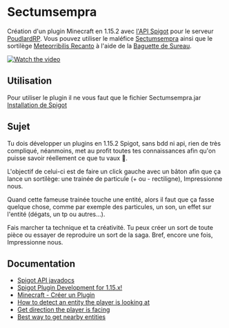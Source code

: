 # Sectumsempra
Création d'un plugin Minecraft en 1.15.2 avec [l'API Spigot](https://github.com/SpigotMC/Spigot-API) pour le serveur [PoudlardRP](https://www.poudlardrp.fr/). Vous pouvez utiliser le maléfice [Sectumsempra](https://harrypotter.fandom.com/fr/wiki/Sectumsempra) ainsi que le sortilège [Meteorribilis Recanto](https://harrypotter.fandom.com/fr/wiki/Meteorribilis_recanto) à l'aide de la [Baguette de Sureau](https://harrypotter.fandom.com/fr/wiki/Baguette_de_Sureau).

[![Watch the video](https://i.imgur.com/vKb2F1B.png)](https://www.youtube.com/watch?v=TPXiK7jY_Lk)

## Utilisation
Pour utiliser le plugin il ne vous faut que le fichier Sectumsempra.jar
[Installation de Spigot](https://www.spigotmc.org/wiki/spigot-installation/)

## Sujet
Tu dois développer un plugins en 1.15.2 Spigot, sans bdd ni api, rien de très compliqué, néanmoins, met au profit toutes tes connaissances afin qu'on puisse savoir réellement ce que tu vaux 🙂.

L'objectif de celui-ci est de faire un click gauche avec un bâton afin que ça lance un sortilège: une trainée de particule (+ ou - rectiligne), Impressionne nous.

Quand cette fameuse trainée touche une entité, alors il faut que ça fasse quelque chose, comme par exemple des particules, un son, un effet sur l'entité (dégats, un tp ou autres...).

Fais marcher ta technique et ta créativité. Tu peux créer un sort de toute pièce ou essayer de reproduire un sort de la saga. Bref, encore une fois, Impressionne nous.

## Documentation
- [Spigot API javadocs](https://hub.spigotmc.org/javadocs/spigot/overview-summary.html)
- [Spigot Plugin Development for 1.15.x!](https://www.youtube.com/watch?v=r4W4drYdb4Q&list=PL65-DKRLvp3Yn7iglPfxKoc7bl0N80XgG)
- [Minecraft - Créer un Plugin](https://www.youtube.com/watch?v=FPu3A99jvbg&list=PLMS9Cy4Enq5KConY5UFCV93A_5k76zcpS&index=1)
- [How to detect an entity the player is looking at](https://www.spigotmc.org/threads/how-to-detect-an-entity-the-player-is-looking-at.139310)
- [Get direction the player is facing](https://www.spigotmc.org/threads/get-direction-the-player-is-facing.133491/)
- [Best way to get nearby entities](https://stackoverflow.com/questions/38557412/best-way-to-get-nearby-entities)
